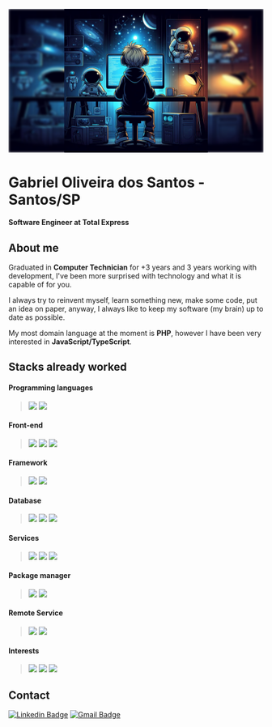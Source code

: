 ![logo](https://github.com/gabrielsantos2000/gabrielsantos2000/blob/main/_577f5685-0227-4428-8329-552b83dc39b2_16x9.png)
# Gabriel Oliveira dos Santos - Santos/SP

#### Software Engineer at Total Express

## About me

Graduated in **Computer Technician** for +3 years and 3 years working with development, I've been more surprised with technology and what it is capable of for you.

I always try to reinvent myself, learn something new, make some code, put an idea on paper, anyway, I always like to keep my software (my brain) up to date as possible.

My most domain language at the moment is **PHP**, however I have been very interested in **JavaScript/TypeScript**.

## Stacks already worked

#### Programming languages
> <img src="https://img.icons8.com/officel/58/000000/php-logo.png"/>
> <img src="https://img.icons8.com/color/58/000000/c-sharp-logo-2.png"/> 
#### Front-end
> <img src="https://img.icons8.com/color/58/000000/html-5--v1.png"/>
> <img src="https://img.icons8.com/color/58/000000/css3.png"/>
> <img src="https://img.icons8.com/color/58/000000/javascript.png"/>

#### Framework
> <img src="https://img.icons8.com/color/58/000000/symfony.png"/>
> <img src="https://img.icons8.com/fluent/58/000000/laravel.png"/>

#### Database
> <img src="https://img.icons8.com/color/58/000000/mysql-logo.png"/>
> <img src="https://img.icons8.com/color/58/000000/oracle-logo.png"/>
> <img src="https://img.icons8.com/color/48/000000/microsoft-sql-server.png"/>

#### Services
> <img src="https://img.icons8.com/fluent/58/000000/docker.png"/>
> <img src="https://img.icons8.com/color/58/000000/amazon-web-services.png"/>
> <img src="https://img.icons8.com/color/58/000000/git.png"/>

#### Package manager
> <img src="https://img.icons8.com/color/58/000000/npm.png"/>
> <img src="https://img.icons8.com/windows/58/000000/yarn-logo.png"/>

#### Remote Service
> <img src="https://img.icons8.com/material-sharp/58/000000/github.png"/>
> <img src="https://cdn.iconscout.com/icon/free/png-512/bitbucket-3521305-2944724.png" width="52">

#### Interests
> <img src="https://img.icons8.com/color/58/000000/nodejs.png"/>
> <img src="https://img.icons8.com/color/58/000000/react-native.png"/>
> <img src="https://img.icons8.com/color/58/000000/typescript.png"/>

## Contact
[![Linkedin Badge](https://img.shields.io/badge/-Gabriel%20Oliveira-blue?style=flat-square&logo=Linkedin&logoColor=white&link=https://www.linkedin.com/in/gabriel-oliveira-b6353a16b/)](https://www.linkedin.com/in/gabriel-oliveira-b6353a16b/) 
[![Gmail Badge](https://img.shields.io/badge/-oldsgabriel@gmail.com-red?style=flat-square&logo=Gmail&logoColor=white&link=mailto:oldsgabriel@gmail.com)](mailto:oldsgabriel@gmail.com)
